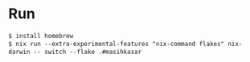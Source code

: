 <!-- # Nix config for MacOS

![2d graphics, laptop in the middle of a cyberpunk city, screen glowing, neon lightning, with a wrench as the wallpaper 2d --ar 16:9](assets/cover.png "Generated with Midjourney: 2d graphics, laptop in the middle of a cyberpunk city, screen glowing, neon lightning, with a wrench as the wallpaper 2d --ar 16:9")

This is config, it manages my Macbook (Apple silicon) installation, dotfiles and some development packages. It's based on [nix-darwin](https://github.com/LnL7/nix-darwin), [home-manager](https://github.com/nix-community/home-manager) and [nix-flakes](https://nixos.wiki/wiki/Flakes).

This repository keeps a [changelog](docs/CHANGELOG.md) of the most important modifications.

## Installation

Install nix using the [official docs](https://nixos.org/download.html#nix-install-macos). Git clone the repository, (recommendation is in) `.config`, look through, replace usernames / hosts and git email address with your own.

## Project Structure

```shell
├── configuration.nix
├── darwin # everything related to MacOS
│   ├── brew.nix # brew packages - GUI apps
│   ├── default.nix # system configuration
│   ├── preferences.nix # system preferences
├── home-manager # dotfiles
│   ├── config # all the dotfiles configuration
│   │   ├── alacritty.nix
│   │   ├── git.nix
│   │   ├── starship.nix
│   │   ├── vscode # VSCode configuration
│   │   │   └── default.nix
│   │   └── zsh.nix # zsh configuration
│   └── default.nix
```

## Notes

This repository is focused on Macbooks with Apple silicon `aarch64-darwin`.

Keep in mind that if you are working with Nix flakes inside of a git repository, `nix` considers any modifications which
are not added as "dirty". To fix this, add the items to the staging area, using `git add .` before running `darwin-rebuild switch`.

This repository is inspired by a lot of folks who have taken time to share their personal Nix configurations and knowledge. In no particular order here are some of them:

- https://github.com/phlmn/nix-darwin-config
- https://github.com/nix-community/home-manager
- https://xyno.space/post/nix-darwin-introduction
- https://determinate.systems


## Helpful Commands

```shell
# remove unused references / old-generations
nix-collect-garbage -d
``` -->

# Run

```
$ install homebrew
$ nix run --extra-experimental-features "nix-command flakes" nix-darwin -- switch --flake .#masihkasar
```

